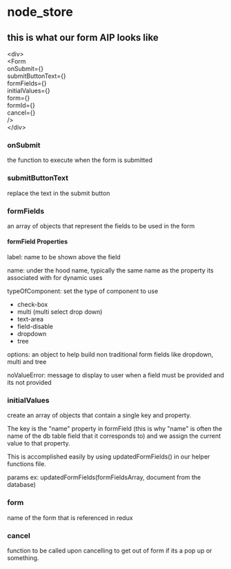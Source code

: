 # node_store


## this is what our form AIP looks like
  \<div>
      <br />
      \<Form
        <br />
         onSubmit={}
        <br />
         submitButtonText={}
        <br />
         formFields={} 
        <br />
         initialValues={}
        <br />
         form={}
        <br />
         formId={}
        <br />
         cancel={}
        <br />
      />
    <br />
  \</div>

### onSubmit
 the function to execute when the form is submitted

### submitButtonText
 replace the text in the submit button

### formFields
 an array of objects that represent the fields to be used in the form 

 #### formField Properties
 label: name to be shown above the field

 name: under the hood name, typically the same name as the property its associated with for dynamic uses

 typeOfComponent: set the type of component to use
   - check-box
   - multi (multi select drop down)
   - text-area
   - field-disable
   - dropdown
   - tree

 options: an object to help build non traditional form fields like dropdown, multi and tree

 noValueError: message to display to user when a  field must be provided and its not provided

### initialValues
 create an array of objects that contain a single key and property. 

 The key is the "name" property in formField (this is why "name" is often the name of the db table field that it corresponds to) and we assign the current value to that property. 

 This is accomplished easily by using updatedFormFields() in our helper functions file.

 params ex:
 updatedFormFields(formFieldsArray, document from the database)

### form
 name of the form that is referenced in redux

### cancel
 function to be called upon cancelling to get out of form if its a pop up or something.